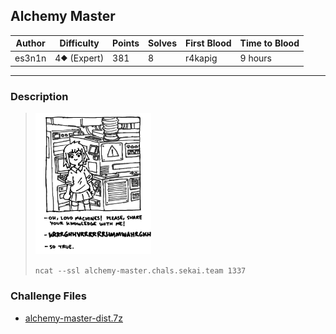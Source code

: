 ## Alchemy Master

| Author | Difficulty  | Points | Solves | First Blood | Time to Blood |
| ------ | ----------- | ------ | ------ | ----------- | ------------- |
| es3n1n | 4⯁ (Expert) | 381    | 8      | r4kapig     | 9 hours       |

---

### Description

<blockquote>

<img src="image.jpg" width="40%" alt="Loud machines, please share your knowledge with me!">

`ncat --ssl alchemy-master.chals.sekai.team 1337`

</blockquote>

### Challenge Files

- [alchemy-master-dist.7z](dist)

